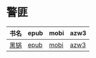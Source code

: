 # 警匪

| 书名 | epub | mobi | azw3 |
| --- | --- | --- | --- |
| [黑锅](http://ct.dalanmei.com/f/31084289-571915304-d76a09) | [epub](http://ct.dalanmei.com/f/31084289-571915304-d76a09) | [mobi](http://ct.dalanmei.com/f/31084289-571557481-ecfe34) | [azw3](http://ct.dalanmei.com/f/31084289-572074502-7d2c53) |
